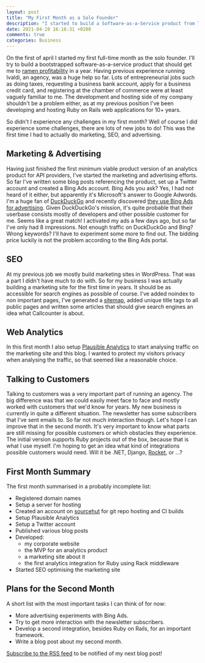 ```yaml
---
layout: post
title: "My First Month as a Solo Founder"
description: "I started to build a Software-as-a-Service product from The Netherlands. Discover what I learned and achieved in the first month of this new adventure."
date: 2021-04-28 16:16:31 +0200
comments: true
categories: Business
---
```


On the first of april I started my first full-time month as the solo founder. I'll try to build a bootstrapped software-as-a-service product that should get me to [ramen profitability](http://www.paulgraham.com/ramenprofitable.html) in a year. Having previous experience running Ivaldi, an agency, was a huge help so far. Lots of entrepreneurial jobs such as doing taxes, requesting a business bank account, apply for a business credit card, and registering at the chamber of commerce were at least vaguely familiar to me. The development and hosting side of my company shouldn't be a problem either, as at my previous position I've been developing and hosting Ruby on Rails web applications for 10+ years.

So didn't I experience any challenges in my first month? Well of course I did experience some challenges, there are lots of new jobs to do! This was the first time I had to actually do marketing, SEO, and advertising.

## Marketing &amp; Advertising

Having just finished the first minimum viable product version of an analytics product for API providers, I've started the marketing and advertising efforts. So far I've written some blog posts referencing the product, set up a Twitter account and created a Bing Ads account. Bing Ads you ask? Yes, I had not heard of it either, but apparently it's Microsoft's answer to Google Adwords. I'm a huge fan of [DuckDuckGo](https://duckduckgo.com) and recently discovered [they use Bing Ads for advertising](https://help.duckduckgo.com/company/advertising-and-affiliates). Given DuckDuckGo's mission, it's quite probable that their userbase consists mostly of developers and other possible customer for me. Seems like a great match! I activated my ads a few days ago, but so far I've only had 8 impressions. Not enough traffic on DuckDuckGo and Bing? Wrong keywords? I'll have to experiment some more to find out. The bidding price luckily is not the problem according to the Bing Ads portal.

## SEO

At my previous job we mostly build marketing sites in WordPress. That was a part I didn't have much to do with. So for my business I was actually building a marketing site for the first time in years. It should be as accessible for search engines as possible of course. I've added noindex to non important pages, I've generated a [sitemap](https://www.google.com/sitemaps/protocol.html), added unique title tags to all public pages and written some articles that should give search engines an idea what Callcounter is about.

## Web Analytics

In this first month I also setup [Plausible Analytics](https://plausible.io) to start analysing traffic on the marketing site and this blog. I wanted to protect my visitors privacy when analysing the traffic, so that seemed like a reasonable choice.

## Talking to Customers

Talking to customers was a very important part of running an agency. The big difference was that we could easily meet face to face and mostly worked with customers that we'd know for years. My new business is currently in quite a different situation. The newsletter has some subscribers that I've sent emails to. So far not much interaction though. Let's hope I can improve that in the second month. It's very important to know what parts are still missing for possible customers or which obstacles they experience. The initial version supports Ruby projects out of the box, because that is what I use myself. I'm hoping to get an idea what kind of integrations possible customers would need. Will it be .NET, Django, [Rocket](https://rocket.rs), or ...?

## First Month Summary

The first month summarised in a probably incomplete list:

- Registered domain names
- Setup a server for hosting
- Created an account on [sourcehut](https://sourcehut.org) for git repo hosting and CI builds
- Setup Plausible Analytics
- Setup a Twitter account
- Published various blog posts
- Developed:
  - my corporate website
  - the MVP for an analytics product
  - a marketing site about it
  - the first analytics integration for Ruby using Rack middleware
- Started SEO optimising the marketing site

## Plans for the Second Month

A short list with the most important tasks I can think of for now:

- More advertising experiments with Bing Ads.
- Try to get more interaction with the newsletter subscribers.
- Develop a second integration, besides Ruby on Rails, for an important framework.
- Write a blog post about my second month.

[Subscribe to the RSS feed](/feed/) to be notified of my next blog post!
